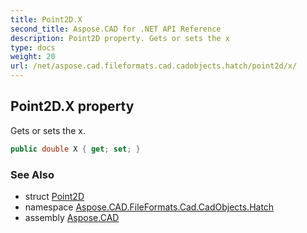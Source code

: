 ```yaml
---
title: Point2D.X
second_title: Aspose.CAD for .NET API Reference
description: Point2D property. Gets or sets the x
type: docs
weight: 20
url: /net/aspose.cad.fileformats.cad.cadobjects.hatch/point2d/x/
---
```

## Point2D.X property

Gets or sets the x.

```csharp
public double X { get; set; }
```

### See Also

* struct [Point2D](../)
* namespace [Aspose.CAD.FileFormats.Cad.CadObjects.Hatch](../../point2d/)
* assembly [Aspose.CAD](../../../)



